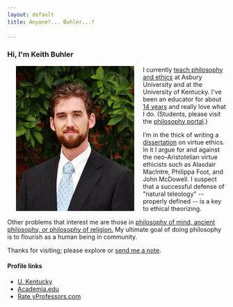```yaml
---
layout: default
title: Anyone?... Buhler...?  

--- 
```


### Hi, I'm Keith Buhler

<img src="/img/keithbuhler-golden.png" alt="Keith" align="left" hspace="20">

I currently [teach philosophy and ethics](/teaching) at Asbury University and at the University of Kentucky. I've been an educator for about [14 years](/Buhler-CV) and really love what I do. (Students, please visit the [philosophy portal](/philosophy).)

I’m in the thick of writing a [dissertation](/research) on virtue ethics. In it I argue for and against the neo-Aristotelian virtue ethicists such as Alasdair MacIntre, Philippa Foot, and John McDowell. I suspect that a successful defense of "natural teleology" -- properly defined -- is a key to ethical theorizing.

Other problems that interest me are those in [philosophy of mind, ancient philosophy, or philosophy of religion.](https://uky.academia.edu/KeithBuhler) My ultimate goal of doing philosophy is to flourish as a human being in community. 

Thanks for visiting; please explore or [send me a note](emailto:keithedbuhler@gmail.com). 

#### Profile links
- [U. Kentucky](https://philosophy.as.uky.edu/users/kebu226)
- [Academia.edu](https://uky.academia.edu/KeithBuhler)
- [Rate yProfessors.com](http://www.ratemyprofessors.com/ShowRatings.jsp?tid=1822771)